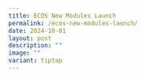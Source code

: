 ```yaml
---
title: ECOS New Modules Launch
permalink: /ecos-new-modules-launch/
date: 2024-10-01
layout: post
description: ""
image: ""
variant: tiptap
---
```


